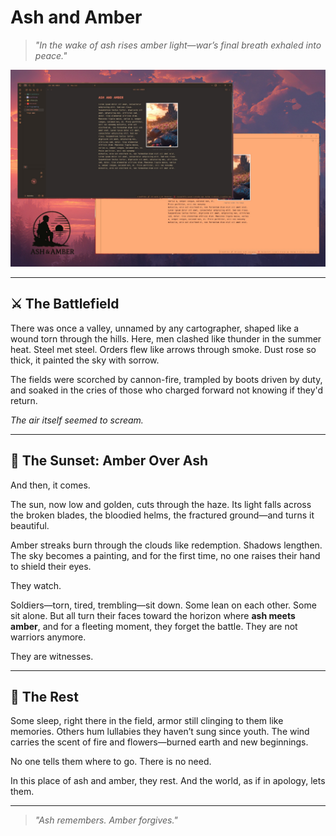 # Ash and Amber

> *"In the wake of ash rises amber light—war’s final breath exhaled into peace."*

![Preview of the theme](https://github.com/7RiKuSama/Ash-and-Amber/blob/main/cover.jpg?raw=true)

---

## ⚔️ The Battlefield

There was once a valley, unnamed by any cartographer, shaped like a wound torn through the hills. Here, men clashed like thunder in the summer heat. Steel met steel. Orders flew like arrows through smoke. Dust rose so thick, it painted the sky with sorrow.

The fields were scorched by cannon-fire, trampled by boots driven by duty, and soaked in the cries of those who charged forward not knowing if they'd return.

*The air itself seemed to scream.*

---

## 🌅 The Sunset: Amber Over Ash

And then, it comes.

The sun, now low and golden, cuts through the haze. Its light falls across the broken blades, the bloodied helms, the fractured ground—and turns it beautiful.

Amber streaks burn through the clouds like redemption. Shadows lengthen. The sky becomes a painting, and for the first time, no one raises their hand to shield their eyes.

They watch.

Soldiers—torn, tired, trembling—sit down. Some lean on each other. Some sit alone. But all turn their faces toward the horizon where **ash meets amber**, and for a fleeting moment, they forget the battle. They are not warriors anymore.

They are witnesses.

---




## 🛌 The Rest

Some sleep, right there in the field, armor still clinging to them like memories. Others hum lullabies they haven’t sung since youth. The wind carries the scent of fire and flowers—burned earth and new beginnings.

No one tells them where to go. There is no need.

In this place of ash and amber, they rest. And the world, as if in apology, lets them.

---

> *"Ash remembers. Amber forgives."*
